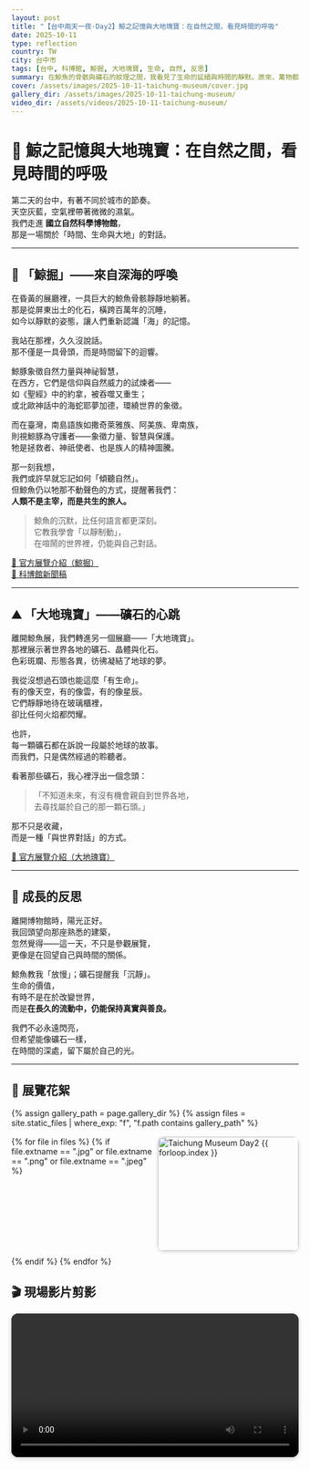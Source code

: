 ```yaml
---
layout: post
title: "【台中兩天一夜·Day2】鯨之記憶與大地瑰寶：在自然之間，看見時間的呼吸"
date: 2025-10-11
type: reflection
country: TW
city: 台中市
tags: [台中, 科博館, 鯨掘, 大地瑰寶, 生命, 自然, 反思]
summary: 在鯨魚的骨骸與礦石的紋理之間，我看見了生命的延續與時間的靜默。原來，萬物都有自己的方式記錄存在。
cover: /assets/images/2025-10-11-taichung-museum/cover.jpg
gallery_dir: /assets/images/2025-10-11-taichung-museum/
video_dir: /assets/videos/2025-10-11-taichung-museum/
---
```


# 🐋 鯨之記憶與大地瑰寶：在自然之間，看見時間的呼吸  

第二天的台中，有著不同於城市的節奏。  
天空灰藍，空氣裡帶著微微的濕氣。  
我們走進 **國立自然科學博物館**，  
那是一場關於「時間、生命與大地」的對話。  

---

## 🌊 「鯨掘」——來自深海的呼喚  

在昏黃的展廳裡，一具巨大的鯨魚骨骸靜靜地躺著。  
那是從屏東出土的化石，橫跨百萬年的沉睡，  
如今以靜默的姿態，讓人們重新認識「海」的記憶。  

我站在那裡，久久沒說話。  
那不僅是一具骨頭，而是時間留下的迴響。  

鯨豚象徵自然力量與神祕智慧，  
在西方，它們是信仰與自然威力的試煉者——  
如《聖經》中的約拿，被吞噬又重生；  
或北歐神話中的海蛇耶夢加德，環繞世界的象徵。  

而在臺灣，南島語族如撒奇萊雅族、阿美族、卑南族，  
則視鯨豚為守護者——象徵力量、智慧與保護。  
牠是拯救者、神祇使者、也是族人的精神圖騰。  

那一刻我想，  
我們或許早就忘記如何「傾聽自然」。  
但鯨魚仍以牠那不動聲色的方式，提醒著我們：  
**人類不是主宰，而是共生的旅人。**  

> 鯨魚的沉默，比任何語言都更深刻。  
> 它教我學會「以靜制動」，  
> 在喧鬧的世界裡，仍能與自己對話。  

[🔗 官方展覽介紹（鯨掘）](https://web3.nmns.edu.tw/Exhibits/114/giant-unearthed/)  
[🔗 科博館新聞稿](https://www.nmns.edu.tw/ch/information/news/News-002177/)  

---

## ⛰️ 「大地瑰寶」——礦石的心跳  

離開鯨魚展，我們轉進另一個展廳——「大地瑰寶」。  
那裡展示著世界各地的礦石、晶體與化石。  
色彩斑斕、形態各異，彷彿凝結了地球的夢。  

我從沒想過石頭也能這麼「有生命」。  
有的像天空，有的像雲，有的像星辰。  
它們靜靜地待在玻璃櫃裡，  
卻比任何火焰都閃耀。  

也許，  
每一顆礦石都在訴說一段屬於地球的故事。  
而我們，只是偶然經過的聆聽者。  

看著那些礦石，我心裡浮出一個念頭：  
> 「不知道未來，有沒有機會親自到世界各地，  
> 去尋找屬於自己的那一顆石頭。」  

那不只是收藏，  
而是一種「與世界對話」的方式。  

[🔗 官方展覽介紹（大地瑰寶）](https://www.nmns.edu.tw/ch/information/news/News-002305/)  

---

## 💭 成長的反思  

離開博物館時，陽光正好。  
我回頭望向那座熟悉的建築，  
忽然覺得——這一天，不只是參觀展覽，  
更像是在回望自己與時間的關係。  

鯨魚教我「放慢」；礦石提醒我「沉靜」。  
生命的價值，  
有時不是在於改變世界，  
而是**在長久的流動中，仍能保持真實與善良。**  

我們不必永遠閃亮，  
但希望能像礦石一樣，  
在時間的深處，留下屬於自己的光。  

---

## 📸 展覽花絮  

{% assign gallery_path = page.gallery_dir %}
{% assign files = site.static_files | where_exp: "f", "f.path contains gallery_path" %}
<div class="gallery">
  {% for file in files %}
    {% if file.extname == ".jpg" or file.extname == ".png" or file.extname == ".jpeg" %}
      <a href="{{ file.path | relative_url }}" target="_blank">
        <img src="{{ file.path | relative_url }}" alt="Taichung Museum Day2 {{ forloop.index }}" loading="lazy">
      </a>
    {% endif %}
  {% endfor %}
</div>

## 🎬 現場影片剪影  

<div class="video-gallery">
  <video controls playsinline preload="metadata" style="width:100%;border-radius:12px;box-shadow:0 2px 8px rgba(0,0,0,.2);margin-bottom:12px;">
    <source src="{{ '/assets/videos/2025-10-11-taichung-museum/d4d4ccec-f027-40eb-ae34-169d3ced3651.mp4' | relative_url }}" type="video/mp4">
  </video>
</div>

<style>
.gallery {
  display: grid;
  grid-template-columns: repeat(auto-fit, minmax(240px, 1fr));
  gap: 10px;
  margin-top: 1rem;
}
.gallery img {
  width: 100%;
  height: 200px;
  object-fit: cover;
  border-radius: 10px;
  box-shadow: 0 2px 6px rgba(0,0,0,0.15);
  transition: transform .25s ease;
}
.gallery img:hover { transform: scale(1.05); }
.video-gallery {
  display: grid;
  grid-template-columns: repeat(auto-fit, minmax(320px, 1fr));
  gap: 16px;
  margin-top: 1rem;
}
.video-gallery video {
  width: 100%;
  border-radius: 12px;
  background: #000;
  transition: transform .25s ease, box-shadow .25s ease;
}
.video-gallery video:hover {
  transform: scale(1.02);
  box-shadow: 0 4px 12px rgba(0,0,0,0.25);
}
</style>
